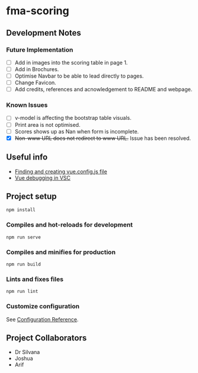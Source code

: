 # fma-scoring
## Development Notes
### Future Implementation
- [ ] Add in images into the scoring table in page 1.
- [ ] Add in Brochures.
- [ ] Optimise Navbar to be able to lead directly to pages.
- [ ] Change Favicon.
- [ ] Add credits, references and acnowledgement to README and webpage.

### Known Issues
- [ ] v-model is affecting the bootstrap table visuals.
- [ ] Print area is not optimised. 
- [ ] Scores shows up as Nan when form is incomplete.
- [x] ~~Non-www URL does not redirect to www URL.~~ Issue has been resolved. 

## Useful info
- [Finding and creating vue.config.js file](https://stackoverflow.com/questions/49423756/vue-cli-3-0-where-is-the-config-file)
- [Vue debugging in VSC](https://v2.vuejs.org/v2/cookbook/debugging-in-vscode.html?redirect=true)

## Project setup
```
npm install
```

### Compiles and hot-reloads for development
```
npm run serve
```

### Compiles and minifies for production
```
npm run build
```

### Lints and fixes files
```
npm run lint
```

### Customize configuration
See [Configuration Reference](https://cli.vuejs.org/config/).

## Project Collaborators
- Dr Silvana
- Joshua
- Arif
